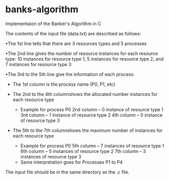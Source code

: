 # banks-algorithm

Implementaion of the Banker's Algorithm in C

The contents of the input file (data.txt) are described as follows:

•The 1st line tells that there are 3 resources types and 5 processes

•The 2nd line gives the number of resource instances for each resource type: 10 instances for resource type 1, 5 instances for resource type 2, and 7 instances for resource type 3 

•The 3rd to the 5th line give the information of each process:

   - The 1st column is the process name (P0, P1, etc)
   - The 2nd to the 4th columnshows the allocated number instances for each resource type 
      - Example for process P0 
         2nd column – 0 instance of resource type 1 
         3rd column – 1 instance of resource type 2 
         4th column – 0 instance of resource type 3 

   - The 5th to the 7th columnshows the maximum number of instances for each resource type 
      - Example for process P0 
         5th column – 7 instances of resource type 1 
         6th column – 5 instances of resource type 2 
         7th column – 3 instances of resource type 3 
      - Same interpretation goes for Processes P1 to P4 

The input file should be in the same directory as the .c file.
